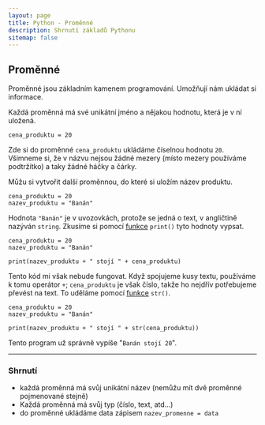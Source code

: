 ```yaml
---
layout: page
title: Python - Proměnné
description: Shrnutí základů Pythonu
sitemap: false
---
```


## Proměnné

Proměnné jsou základním kamenem programování. Umožňují nám ukládat si informace.

Každá proměnná má své unikátní jméno a nějakou hodnotu, která je v ní uložená.

```
cena_produktu = 20
```

Zde si do proměnné `cena_produktu` ukládáme číselnou hodnotu `20`. Všimneme si, že v názvu nejsou žádné mezery (místo mezery používáme podtržítko) a taky žádné háčky a čárky.

Můžu si vytvořit další proměnnou, do které si uložím název produktu.

```
cena_produktu = 20
nazev_produktu = "Banán"
```

Hodnota `"Banán"` je v uvozovkách, protože se jedná o text, v angličtině nazýván `string`. Zkusíme si pomocí [funkce](/alg/zaklady/funkce) `print()` tyto hodnoty vypsat.

```
cena_produktu = 20
nazev_produktu = "Banán"

print(nazev_produktu + " stojí " + cena_produktu)
```

Tento kód mi však nebude fungovat. Když spojujeme kusy textu, používáme k tomu operátor `+`; `cena_produktu` je však číslo, takže ho nejdřív potřebujeme převést na text. To uděláme pomocí [funkce](/alg/zaklady/funkce) `str()`.

```
cena_produktu = 20
nazev_produktu = "Banán"

print(nazev_produktu + " stojí " + str(cena_produktu))
```

Tento program už správně vypíše "`Banán stojí 20`".

---

### Shrnutí

- každá proměnná má svůj unikátní název (nemůžu mít dvě proměnné pojmenované stejně)
- Každá proměnná má svůj typ (číslo, text, atd...)
- do proměnné ukládáme data zápisem `nazev_promenne = data`